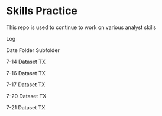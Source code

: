 # Skills Practice

This repo is used to continue to work on various analyst skills

Log

Date         Folder           Subfolder

7-14         Dataset          TX

7-16         Dataset          TX

7-17         Dataset          TX

7-20         Dataset          TX

7-21         Dataset          TX
